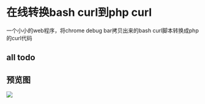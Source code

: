 # 在线转换bash curl到php curl
一个小小的web程序，将chrome debug bar拷贝出来的bash curl脚本转换成php的curl代码


## all todo

## 预览图
![](https://raw..com/shellus/bash-curl-to-php-curl/master/preview.jpg]githubusercontent)
